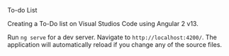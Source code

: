 To-do List

Creating a To-Do list on Visual Studios Code using Angular 2 v13.


Run `ng serve` for a dev server. Navigate to `http://localhost:4200/`. The application will automatically reload if you change any of the source files.

